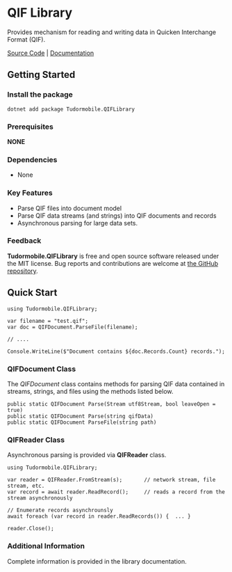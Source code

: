 # QIF Library
Provides mechanism for reading and writing data in Quicken Interchange Format (QIF).  

[Source Code](https://github.com/tudormobile/QIFLibrary) | [Documentation](https://tudormobile.github.io/QIFLibrary/)

## Getting Started
### Install the package
```
dotnet add package Tudormobile.QIFLibrary
```
### Prerequisites
**NONE**

### Dependencies
- None

### Key Features
- Parse QIF files into document model
- Parse QIF data streams (and strings) into QIF documents and records
- Asynchronous parsing for large data sets.

### Feedback
**Tudormobile.QIFLibrary** is free and open source software released under the MIT license. Bug reports and contributions are welcome at [the GitHub repository](https://github.com/tudormobile/QIFLibrary).

## Quick Start

```
using Tudormobile.QIFLibrary;

var filename = "test.qif";
var doc = QIFDocument.ParseFile(filename);

// ....

Console.WriteLine($"Document contains ${doc.Records.Count} records.");
```

### QIFDocument Class
The *QIFDocument* class contains methods for parsing QIF data contained in streams, strings, and files using the methods listed below.

```
public static QIFDocument Parse(Stream utf8Stream, bool leaveOpen = true)
public static QIFDocument Parse(string qifData)
public static QIFDocument ParseFile(string path)
```

### QIFReader Class
Asynchronous parsing is provided via **QIFReader** class.

```
using Tudormobile.QIFLibrary;

var reader = QIFReader.FromStream(s);       // network stream, file stream, etc.
var record = await reader.ReadRecord();     // reads a record from the stream asynchronously

// Enumerate records asynchrounsly
await foreach (var record in reader.ReadRecords()) {  ... }

reader.Close();
```

### Additional Information
Complete information is provided in the library documentation.
